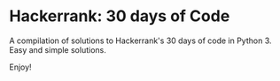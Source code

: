 # Hackerrank: 30 days of Code

A compilation of solutions to Hackerrank's 30 days of code in Python 3.
Easy and simple solutions.

Enjoy!
